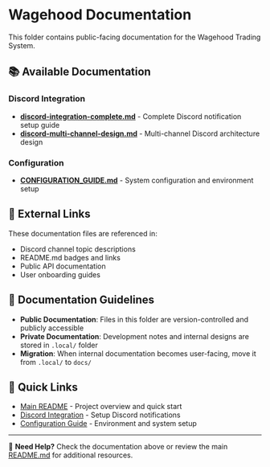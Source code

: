 # Wagehood Documentation

This folder contains public-facing documentation for the Wagehood Trading System.

## 📚 Available Documentation

### Discord Integration
- **[discord-integration-complete.md](discord-integration-complete.md)** - Complete Discord notification setup guide
- **[discord-multi-channel-design.md](discord-multi-channel-design.md)** - Multi-channel Discord architecture design

### Configuration
- **[CONFIGURATION_GUIDE.md](CONFIGURATION_GUIDE.md)** - System configuration and environment setup

## 🔗 External Links

These documentation files are referenced in:
- Discord channel topic descriptions
- README.md badges and links
- Public API documentation
- User onboarding guides

## 📝 Documentation Guidelines

- **Public Documentation**: Files in this folder are version-controlled and publicly accessible
- **Private Documentation**: Development notes and internal designs are stored in `.local/` folder
- **Migration**: When internal documentation becomes user-facing, move it from `.local/` to `docs/`

## 🚀 Quick Links

- [Main README](../README.md) - Project overview and quick start
- [Discord Integration](discord-integration-complete.md) - Setup Discord notifications
- [Configuration Guide](CONFIGURATION_GUIDE.md) - Environment and system setup

---

📧 **Need Help?** Check the documentation above or review the main [README.md](../README.md) for additional resources.